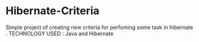# Hibernate-Criteria
Simple project of creating new criteria for perfoming some task in hibernate . TECHNOLOGY USED : Java and Hibernate
